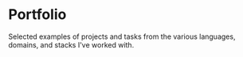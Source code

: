 # Portfolio
Selected examples of projects and tasks from the various languages, domains, and stacks I've worked with.
